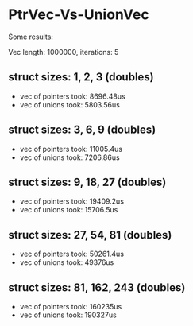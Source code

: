 # PtrVec-Vs-UnionVec

Some results:

Vec length: 1000000, iterations: 5

struct sizes: 1, 2, 3 (doubles)
-------- 
- vec of pointers took: 8696.48us 
- vec of unions took: 5803.56us 


struct sizes: 3, 6, 9 (doubles)
-------- 
- vec of pointers took: 11005.4us 
- vec of unions took: 7206.86us


struct sizes: 9, 18, 27 (doubles)
-------- 
- vec of pointers took: 19409.2us 
- vec of unions took: 15706.5us


struct sizes: 27, 54, 81 (doubles)
-------- 
- vec of pointers took: 50261.4us 
- vec of unions took: 49376us 


struct sizes: 81, 162, 243 (doubles)
-------- 
- vec of pointers took: 160235us 
- vec of unions took: 190327us
